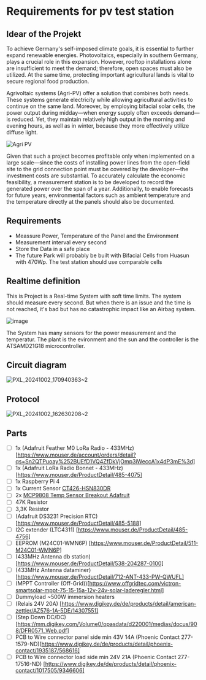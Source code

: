 # Requirements for pv test station

## Idear of the Projekt
To achieve Germany's self-imposed climate goals, it is essential to further expand renewable energies. Photovoltaics, especially in southern Germany, plays a crucial role in this expansion. 
However, rooftop installations alone are insufficient to meet the demand; therefore, open spaces must also be utilized. At the same time, protecting important agricultural lands is vital to secure regional food production.

Agrivoltaic systems (Agri-PV) offer a solution that combines both needs. These systems generate electricity while allowing agricultural activities to continue on the same land. Moreover, by employing bifacial solar cells, the power output during midday—when energy supply often exceeds demand—is reduced. 
Yet, they maintain relatively high output in the morning and evening hours, as well as in winter, because they more effectively utilize diffuse light.

![Agri PV](https://github.com/user-attachments/assets/2e0609a2-ed12-4297-b54f-54f5730913f6 "photovoltaik.eu/landwirtschaft/next2sun-baut-agri-pv-mit-buergerbeteiligung")

Given that such a project becomes profitable only when implemented on a large scale—since the costs of installing power lines from the open-field site to the grid connection point must be covered by the developer—the investment costs are substantial. 
To accurately calculate the economic feasibility, a measurement station is to be developed to record the generated power over the span of a year. Additionally, to enable forecasts for future years, environmental factors such as ambient temperature and the temperature directly at the panels should also be documented.

## Requirements
- Meassure Power, Temperature of the Panel and the Environment
- Measurement interval every second
- Store the Data in a safe place
- The future Park will probably be built with Bifacial Cells from Huasun with 470Wp. The test station should use comparable cells

  
## Realtime definition
This is Project is a Real-time System with soft time limits. The system should measure every second. But when there is an issue and the time is not reached, it's bad but has no catastrophic impact like an Airbag system.

![image](https://github.com/user-attachments/assets/37c90a3b-ba38-4e24-bffb-13c7e6fcdb8e)

The System has many sensors for the power measurement and the temperatur. The plant is the evironment and the sun and the controller is the ATSAMD21G18 microcontroller.

## Circuit diagram

![PXL_20241002_170940363~2](https://github.com/user-attachments/assets/a554ddd2-987b-41a4-b51a-8d934b707e7e)

## Protocol

![PXL_20241002_162630208~2](https://github.com/user-attachments/assets/00d5ead2-207e-48eb-a023-3717233414ea)

## Parts

- [ ] 1x (Adafruit Feather M0 LoRa Radio - 433MHz)[https://www.mouser.de/account/orders/detail?qs=Sn2QTPuoay%252BUEfD1VQ4ZfDkVjOmp3iWeccA1x4dP3mE%3d]
- [ ] 1x (Adafruit LoRa Radio Bonnet - 433MHz)[https://www.mouser.de/ProductDetail/485-4075]
- [ ] 1x Raspberry Pi 4
- [ ] 1x Current Sensor [CT426-HSN830DR](https://www.mouser.de/ProductDetail/462-CT426-HSN830DR)
- [ ] 2x [MCP9808 Temp Sensor Breakout Adafruit](https://www.mouser.de/ProductDetail/485-1782)
- [ ] 47K Resistor
- [ ] 3,3K Resistor
- [ ] (Adafruit DS3231 Precision RTC)[https://www.mouser.de/ProductDetail/485-5188]
- [ ] I2C extender (LTC4311) [https://www.mouser.de/ProductDetail/485-4756]
- [ ] EEPROM (M24C01-WMN6P) [https://www.mouser.de/ProductDetail/511-M24C01-WMN6P]
- [ ] (433MHz Antenna db station) [https://www.mouser.de/ProductDetail/538-204287-0100]
- [ ] (433MHz Antenna dataminer)[https://www.mouser.de/ProductDetail/712-ANT-433-PW-QWUFL]
- [ ] (MPPT Controller (Off-Grid))[https://www.offgridtec.com/victron-smartsolar-mppt-75-15-15a-12v-24v-solar-laderegler.html]
- [ ] Dummyload ~500W immersion heaters
- [ ] (Relais 24V 20A) [https://www.digikey.de/de/products/detail/american-zettler/AZ576-1A-5DE/14307551]
- [ ] (Step Down DC/DC) [https://mm.digikey.com/Volume0/opasdata/d220001/medias/docus/908/DFR0571_Web.pdf]
- [ ] PCB to Wire connector panel side min 43V 14A (Phoenic Contact 277-1579-ND)[https://www.digikey.de/de/products/detail/phoenix-contact/1935187/568616]
- [ ] PCB to Wire connector load side min 24V 21A (Phoenic Contact 277-17516-ND) [https://www.digikey.de/de/products/detail/phoenix-contact/1017505/9346606]
